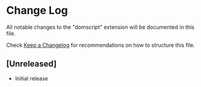 # Change Log

All notable changes to the "domscript" extension will be documented in this file.

Check [Keep a Changelog](http://keepachangelog.com/) for recommendations on how to structure this file.

## [Unreleased]

- Initial release
